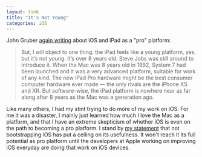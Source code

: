 ```yaml
---
layout: link
title: "It's Not Young"
categories: iOS
---
```


John Gruber [again writing](https://daringfireball.net/linked/2018/11/19/ipad-pro-snell) about iOS and iPad as a "pro" platform:

> But, I will object to one thing: the iPad feels like a young platform, yes, but it’s not young. It’s over 8 years old. Steve Jobs was still around to introduce it. When the Mac was 8 years old in 1992, System 7 had been launched and it was a very advanced platform, suitable for work of any kind. The new iPad Pro hardware might be the best consumer computer hardware ever made — the only rivals are the iPhone XS and XR. But software-wise, the iPad platform is nowhere near as far along after 8 years as the Mac was a generation ago.

Like many others, I had my stint trying to do more of my work on iOS. For me it was a disaster, I mainly just learned how much I love the Mac as a platform, and that I have an extreme skepticism of whether iOS is even on the path to becoming a pro platform. I stand by [my statement](https://blog.robenkleene.com/2018/04/18/you-dont-need-a-mac/) that not bootstrapping iOS has put a ceiling on its usefulness. It won't reach it its full potential as pro platform until the developers at Apple working on improving iOS everyday are doing that work on iOS devices.
